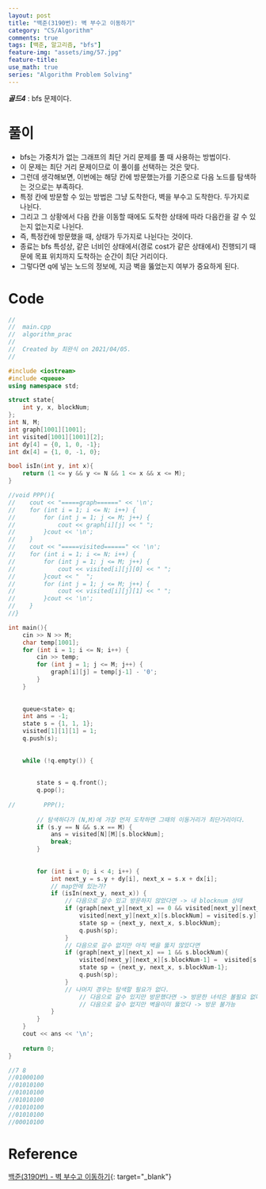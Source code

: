 ```yaml
---
layout: post
title: "백준(3190번): 벽 부수고 이동하기"
category: "CS/Algorithm"
comments: true
tags: [백준, 알고리즘, "bfs"]
feature-img: "assets/img/57.jpg"
feature-title:
use_math: true
series: "Algorithm Problem Solving"
---
```


**_골드4_** : bfs 문제이다.

# 풀이

* bfs는 가중치가 없는 그래프의 최단 거리 문제를 풀 때 사용하는 방법이다.
* 이 문제는 최단 거리 문제이므로 이 풀이를 선택하는 것은 맞다.
* 그런데 생각해보면, 이번에는 해당 칸에 방문했는가를 기준으로 다음 노드를 탐색하는 것으로는 부족하다.
* 특정 칸에 방문할 수 있는 방법은 그냥 도착한다, 벽을 부수고 도착한다. 두가지로 나뉜다.
* 그리고 그 상황에서 다음 칸을 이동할 때에도 도착한 상태에 따라 다음칸을 갈 수 있는지 없는지로 나뉜다.
* 즉, 특정칸에 방문했을 때, 상태가 두가지로 나뉜다는 것이다.
* 종료는 bfs 특성상, 같은 너비인 상태에서(경로 cost가 같은 상태에서) 진행되기 때문에 목표 위치까지 도착하는 순간이 최단 거리이다.
* 그렇다면 q에 넣는 노드의 정보에, 지금 벽을 뚫었는지 여부가 중요하게 된다.



# Code
```c++
//
//  main.cpp
//  algorithm_prac
//
//  Created by 최완식 on 2021/04/05.
//

#include <iostream>
#include <queue>
using namespace std;

struct state{
    int y, x, blockNum;
};
int N, M;
int graph[1001][1001];
int visited[1001][1001][2];
int dy[4] = {0, 1, 0, -1};
int dx[4] = {1, 0, -1, 0};

bool isIn(int y, int x){
    return (1 <= y && y <= N && 1 <= x && x <= M);
}

//void PPP(){
//    cout << "=====graph======" << '\n';
//    for (int i = 1; i <= N; i++) {
//        for (int j = 1; j <= M; j++) {
//            cout << graph[i][j] << " ";
//        }cout << '\n';
//    }
//    cout << "=====visited======" << '\n';
//    for (int i = 1; i <= N; i++) {
//        for (int j = 1; j <= M; j++) {
//            cout << visited[i][j][0] << " ";
//        }cout << "  ";
//        for (int j = 1; j <= M; j++) {
//            cout << visited[i][j][1] << " ";
//        }cout << '\n';
//    }
//}

int main(){
    cin >> N >> M;
    char temp[1001];
    for (int i = 1; i <= N; i++) {
        cin >> temp;
        for (int j = 1; j <= M; j++) {
            graph[i][j] = temp[j-1] - '0';
        }
    }
    
        
    queue<state> q;
    int ans = -1;
    state s = {1, 1, 1};
    visited[1][1][1] = 1;
    q.push(s);
    
    
    while (!q.empty()) {
        
        
        state s = q.front();
        q.pop();
        
//        PPP();
        
        // 탐색하다가 (N,M)에 가장 먼저 도착하면 그때의 이동거리가 최단거리이다.
        if (s.y == N && s.x == M) {
            ans = visited[N][M][s.blockNum];
            break;
        }
        
        
        for (int i = 0; i < 4; i++) {
            int next_y = s.y + dy[i], next_x = s.x + dx[i];
            // map안에 있는가?
            if (isIn(next_y, next_x)) {
                // 다음으로 갈수 있고 방문하지 않았다면 -> 내 blocknum 상태
                if (graph[next_y][next_x] == 0 && visited[next_y][next_x][s.blockNum] == 0) {
                    visited[next_y][next_x][s.blockNum] = visited[s.y][s.x][s.blockNum] + 1;
                    state sp = {next_y, next_x, s.blockNum};
                    q.push(sp);
                }
                // 다음으로 갈수 없지만 아직 벽을 뚫지 않았다면
                if (graph[next_y][next_x] == 1 && s.blockNum){
                    visited[next_y][next_x][s.blockNum-1] =  visited[s.y][s.x][s.blockNum] + 1;
                    state sp = {next_y, next_x, s.blockNum-1};
                    q.push(sp);
                }
                // 나머지 경우는 탐색할 필요가 없다.
                    // 다음으로 갈수 있지만 방문했다면 -> 방문한 녀석은 볼필요 없다.
                    // 다음으로 갈수 없지만 벽을이미 뚫었다 -> 방문 불가능
            }
        }
    }
    cout << ans << '\n';
    
    return 0;
}

//7 8
//01000100
//01010100
//01010100
//01010100
//01010100
//01010100
//00010100

```

# Reference

[백준(3190번) - 벽 부수고 이동하기](https://www.acmicpc.net/problem/3190){: target="\_blank"}
